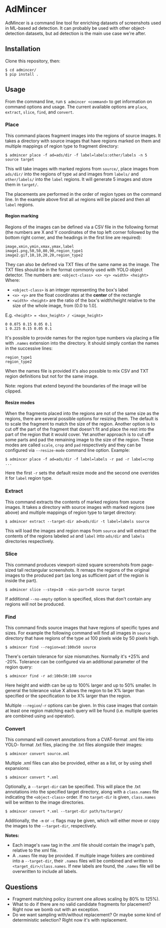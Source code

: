 # AdMincer

AdMincer is a command line tool for enriching datasets of screenshots used in
ML-based ad detection. It can probably be used with other object-detection
datasets, but ad detection is the main use case we're after.

## Installation

Clone this repository, then:

    $ cd admincer/
    $ pip install .

## Usage

From the command line, run `$ admincer <command>` to get information on command
options and usage. The current available options are `place`, `extract`,
`slice`, `find`, and `convert`.

### Place

This command places fragment images into the regions of source images. It takes
a directory with source images that have regions marked on them and multiple
mappings of region type to fragment directory:

    $ admincer place -f ad=ads/dir -f label=labels:other/labels -n 5 source target

This will take images with marked regions from `source/`, place images from
`ads/dir/` into the regions of type `ad` and images from `labels/` and
`other/labels/` into the `label` regions. It will generate 5 images and store
them in `target/`.

The placements are performed in the order of region types on the command line.
In the example above first all `ad` regions will be placed and then all `label`
regions.

#### Region marking

Regions of the images can be defined via a CSV file in the following format
(the numbers are X and Y coordinates of the top left corner followed by the
bottom right corner, and the headings in the first line are required):

    image,xmin,ymin,xmax,ymax,label
    image1.png,50,50,80,90,region_type1
    image2.gif,10,10,20,20,region_type2

They can also be defined via TXT files of the same name as the image. The TXT
files should be in the format commonly used with YOLO object detector. The
numbers are: `<object-class> <x> <y> <width> <height>`
Where:
- `<object-class>` is an integer representing the box's label
- `<x> <y>` are the float coordinates at the **center** of the rectangle
- `<width> <height>` are the ratio of the box's width/height relative to the
   size of the whole image, from (0.0 to 1.0].

E.g. `<height> = <box_height> / <image_height>`

    0 0.075 0.15 0.05 0.1
    1 0.225 0.15 0.05 0.1

It's possible to provide names for the region type numbers via placing a file
with `.names` extension into the directory. It should simply contian the names
in the successive lines:

    region_type1
    region_type2

When the names file is provided it's also possible to mix CSV and TXT region
definitions but not for the same image.

Note: regions that extend beyond the boundaries of the image will be clipped.

#### Resize modes

When the fragments placed into the regions are not of the same size as the
regions, there are several possible options for resizing them. The default
is to scale the fragment to match the size of the region. Another option is to
cut off the part of the fragment that doesn't fit and place the rest into the
part of the region that it would cover. Yet another approach is to cut off some
parts and pad the remaining image to the size of the region. These modes are
called `scale`, `crop` and `pad` respectively and they can be configured via
`--resize-mode` command line option. Example: 

    $ admincer place -f ad=ads/dir -f label=labels -r pad -r label=crop ...

Here the first `-r` sets the default resize mode and the second one overrides
it for `label` region type.

### Extract

This command extracts the contents of marked regions from source images. It
takes a directory with source images with marked regions (see above) and
multiple mappings of region type to target directory:

    $ admincer extract --target-dir ad=ads/dir -t label=labels source

This will load the images and region maps from `source` and will extract the
contents of the regions labeled `ad` and `label` into `ads/dir` and `labels`
directories respectively.

### Slice

This command produces viewport-sized square screenshots from page-sized tall
rectangular screenshots. It remaps the regions of the original images to the
produced part (as long as sufficient part of the region is inside the part).

    $ admincer slice --step=10 --min-part=50 source target

If additional `--no-empty` option is specified, slices that don't contain any
regions will not be produced.

### Find

This command finds source images that have regions of specific types and sizes.
For example the following command will find all images in `source` directory
that have regions of the type `ad` 100 pixels wide by 50 pixels high.

    $ admincer find --region=ad:100x50 source

There's certain tolerance for size mismatches. Normally it's +25% and -20%.
Tolerance can be configured via an additional parameter of the region query:

    $ admincer find -r ad:100x50:100 source

Here height and width can be up to 100% larger and up to 50% smaller. In
general the tolerance value X allows the region to be X% larger than specified
or the specification to be X% larger than the region.

Multiple `--region`/`-r` options can be given. In this case images that contain
at least one region matching each query will be found (i.e. multiple queries
are combined using `and` operator).

### Convert

This command will convert annotations from a CVAT-format .xml file into YOLO-
format .txt files, placing the .txt files alongside their images:

    $ admincer convert source.xml

Multiple .xml files can also be provided, either as a list, or by using shell
expansions:

    $ admincer convert *.xml

Optionally, a `--target-dir` can be specified. This will place the .txt
annotations into the specified target directory, along with a `class.names`
file indicating the `<object-class>` order. If no `target-dir` is given,
`class.names` will be written to the image directories.

    $ admincer convert *.xml --target-dir path/to/target/

Additionally, the `-m` or `-c` flags may be given, which will either move or
copy the images to the `--target-dir`, respectively.

**Notes:**
- Each image's `name` tag in the .xml file should contain the image's path,
  relative to the xml file.
- A `.names` file may be provided. If multiple image folders are combined into
a `--target-dir`, their `.names` files will be combined and written to
`<target_dir>/class.names`. If new labels are found, the `.names` file will
be overwritten to include all labels.

## Questions

- Fragment matching policy (current one allows scaling by 80% to 125%).
- What to do if there are no valid candidate fragments for placement? Right now
  we bomb out with an exception.
- Do we want sampling with/without replacement? Or maybe some kind of
  deterministic selection? Right now it's with replacement.
